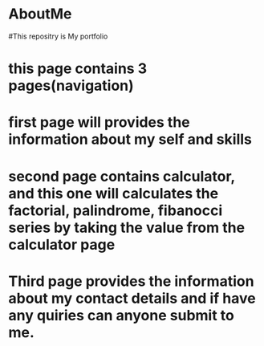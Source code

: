 # AboutMe
#This repositry is My portfolio
# this page contains 3 pages(navigation)
# first page will provides the information about my self and skills
# second page contains calculator, and this one will calculates the factorial, palindrome, fibanocci series by taking the value from the calculator page
# Third page provides the information about my contact details and if have any quiries can anyone submit to me.

